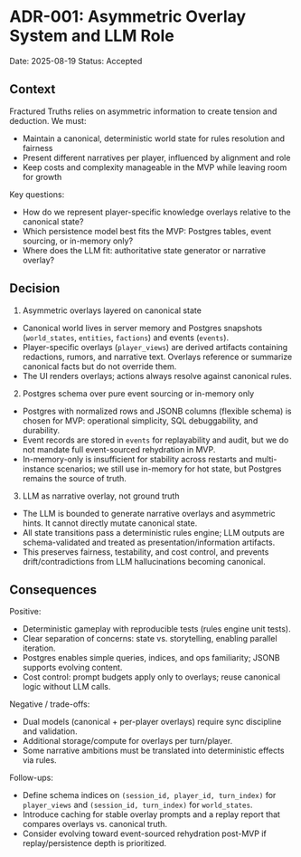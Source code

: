 # ADR-001: Asymmetric Overlay System and LLM Role

Date: 2025-08-19
Status: Accepted

## Context
Fractured Truths relies on asymmetric information to create tension and deduction. We must:
- Maintain a canonical, deterministic world state for rules resolution and fairness
- Present different narratives per player, influenced by alignment and role
- Keep costs and complexity manageable in the MVP while leaving room for growth

Key questions:
- How do we represent player-specific knowledge overlays relative to the canonical state?
- Which persistence model best fits the MVP: Postgres tables, event sourcing, or in-memory only?
- Where does the LLM fit: authoritative state generator or narrative overlay?

## Decision

1) Asymmetric overlays layered on canonical state
- Canonical world lives in server memory and Postgres snapshots (`world_states`, `entities`, `factions`) and events (`events`).
- Player-specific overlays (`player_views`) are derived artifacts containing redactions, rumors, and narrative text. Overlays reference or summarize canonical facts but do not override them.
- The UI renders overlays; actions always resolve against canonical rules.

2) Postgres schema over pure event sourcing or in-memory only
- Postgres with normalized rows and JSONB columns (flexible schema) is chosen for MVP: operational simplicity, SQL debuggability, and durability.
- Event records are stored in `events` for replayability and audit, but we do not mandate full event-sourced rehydration in MVP.
- In-memory-only is insufficient for stability across restarts and multi-instance scenarios; we still use in-memory for hot state, but Postgres remains the source of truth.

3) LLM as narrative overlay, not ground truth
- The LLM is bounded to generate narrative overlays and asymmetric hints. It cannot directly mutate canonical state.
- All state transitions pass a deterministic rules engine; LLM outputs are schema-validated and treated as presentation/information artifacts.
- This preserves fairness, testability, and cost control, and prevents drift/contradictions from LLM hallucinations becoming canonical.

## Consequences

Positive:
- Deterministic gameplay with reproducible tests (rules engine unit tests).
- Clear separation of concerns: state vs. storytelling, enabling parallel iteration.
- Postgres enables simple queries, indices, and ops familiarity; JSONB supports evolving content.
- Cost control: prompt budgets apply only to overlays; reuse canonical logic without LLM calls.

Negative / trade-offs:
- Dual models (canonical + per-player overlays) require sync discipline and validation.
- Additional storage/compute for overlays per turn/player.
- Some narrative ambitions must be translated into deterministic effects via rules.

Follow-ups:
- Define schema indices on `(session_id, player_id, turn_index)` for `player_views` and `(session_id, turn_index)` for `world_states`.
- Introduce caching for stable overlay prompts and a replay report that compares overlays vs. canonical truth.
- Consider evolving toward event-sourced rehydration post-MVP if replay/persistence depth is prioritized.


